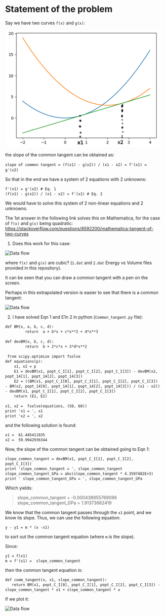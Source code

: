 # Statement of the problem

Say we have two curves `f(x)` and `g(x)`:

![Data flow](https://github.com/DavidCdeB/Common_Tangent/blob/master/Images_for_README_md/x1x2_small.png)

the slope of the common tangent can be obtained as:

```slope of common tangent = (f(x1) - g(x2)) / (x1 - x2) = f'(x1) = g'(x2)```

So that in the end we have a system of 2 equations with 2 unknowns:

```
f'(x1) = g'(x2) # Eq. 1
(f(x1) - g(x2)) / (x1 - x2) = f'(x1) # Eq. 2
```
We would have to solve this system of 2 non-linear equations and 2 unknowns.

The 1st answer in the following link solves this on Mathematica, for the case of `f(x)` and `g(x)` being quadratic:
https://stackoverflow.com/questions/8592200/mathematica-tangent-of-two-curves

1) Does this work for this case:

![Data flow](https://github.com/DavidCdeB/Common_Tangent/blob/master/Images_for_README_md/plots_names.png)

where `f(x)` and `g(x)` are cubic? (`1.dat` and `2.dat` Energy vs Volume files provided in this repository). 

It can be seen that you can draw a common tangent with a pen on the screen.

Perhaps in this extrapolated version is easier to see that there is a common tangent:

![Data flow](https://github.com/DavidCdeB/Common_Tangent/blob/master/Images_for_README_md/plots_extrap.png)

2) I have solved Eqn 1 and E1n 2 in python (`Common_tangent.py` file): 

```
def BM(x, a, b, c, d):
         return  a + b*x + c*x**2 + d*x**3

def devBM(x, b, c, d):
         return  b + 2*c*x + 3*d*x**2

 from scipy.optimize import fsolve
def equations(p):
    x1, x2 = p
    E1 = devBM(x1, popt_C_I[1], popt_C_I[2], popt_C_I[3]) - devBM(x2, popt_14[1], popt_14[2], popt_14[3])
    E2 = ((BM(x1, popt_C_I[0], popt_C_I[1], popt_C_I[2], popt_C_I[3]) - BM(x2, popt_14[0], popt_14[1], popt_14[2], popt_14[3])) / (x1 - x2)) - devBM(x1, popt_C_I[1], popt_C_I[2], popt_C_I[3])
    return (E1, E2)

x1, x2 =  fsolve(equations, (50, 60))
print 'x1 = ', x1
print 'x2 = ', x2

```

and the following solution is found: 

```
x1 =  61.445411835
x2 =  59.9942936344
```
Now, the slope of the common tangent can be obtained going to Eqn 1:

```
slope_common_tangent = devBM(x1, popt_C_I[1], popt_C_I[2], popt_C_I[3])
print 'slope_common_tangent = ', slope_common_tangent
slope_common_tangent_GPa = abs(slope_common_tangent * 4.3597482E+3)
print ' slope_common_tangent_GPa = ', slope_common_tangent_GPa
```
Which yields:

> slope_common_tangent =  -0.000438955769096
> slope_common_tangent_GPa =  1.91373662419

We know that the common tangent passes through the `x1` point, and we know its slope. Thus, we can use the following equation:

    y - y1 = m * (x -x1)

to sort out the common tangent equation (where `m` is the slope).

Since:

    y1 = f(x1)
    m = f'(x1) =  slope_common_tangent

then the common tangent equation is:

    def comm_tangent(x, x1, slope_common_tangent):
       return BM(x1, popt_C_I[0], popt_C_I[1], popt_C_I[2], popt_C_I[3]) - slope_common_tangent * x1 + slope_common_tangent * x         

If we plot it:

![Data flow](https://github.com/DavidCdeB/Common_Tangent/blob/master/Images_for_README_md/common_tang.png)

